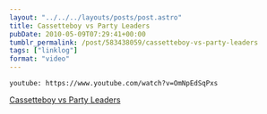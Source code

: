```yaml
---
layout: "../../../layouts/posts/post.astro"
title: Cassetteboy vs Party Leaders
pubDate: 2010-05-09T07:29:41+00:00
tumblr_permalink: /post/583438059/cassetteboy-vs-party-leaders
tags: ["linklog"]
format: "video"
---
```


`youtube: https://www.youtube.com/watch?v=OmNpEdSqPxs`

[Cassetteboy vs Party Leaders][1]

[1]: https://www.youtube.com/watch?v=OmNpEdSqPxs
